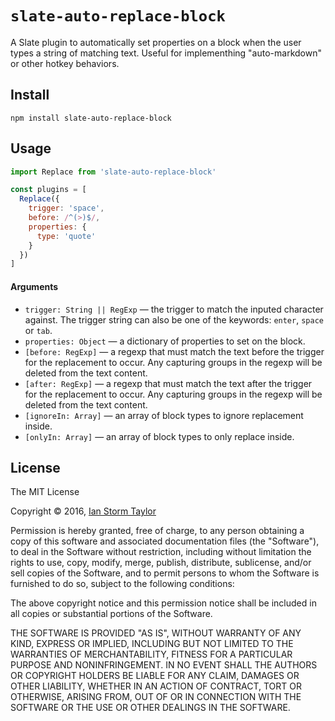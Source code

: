 
# `slate-auto-replace-block`

A Slate plugin to automatically set properties on a block when the user types a string of matching text. Useful for implementhing "auto-markdown" or other hotkey behaviors.


## Install

```
npm install slate-auto-replace-block
```


## Usage

```js
import Replace from 'slate-auto-replace-block'

const plugins = [
  Replace({
    trigger: 'space',
    before: /^(>)$/,
    properties: {
      type: 'quote'
    }
  })
]
```

#### Arguments

- `trigger: String || RegExp` — the trigger to match the inputed character against. The trigger string can also be one of the keywords: `enter`, `space` or `tab`.
- `properties: Object` — a dictionary of properties to set on the block.
- `[before: RegExp]` — a regexp that must match the text before the trigger for the replacement to occur. Any capturing groups in the regexp will be deleted from the text content.
- `[after: RegExp]` — a regexp that must match the text after the trigger for the replacement to occur. Any capturing groups in the regexp will be deleted from the text content.
- `[ignoreIn: Array]` — an array of block types to ignore replacement inside.
- `[onlyIn: Array]` — an array of block types to only replace inside.


## License

The MIT License

Copyright &copy; 2016, [Ian Storm Taylor](https://ianstormtaylor.com)

Permission is hereby granted, free of charge, to any person obtaining a copy of this software and associated documentation files (the "Software"), to deal in the Software without restriction, including without limitation the rights to use, copy, modify, merge, publish, distribute, sublicense, and/or sell copies of the Software, and to permit persons to whom the Software is furnished to do so, subject to the following conditions:

The above copyright notice and this permission notice shall be included in all copies or substantial portions of the Software.

THE SOFTWARE IS PROVIDED "AS IS", WITHOUT WARRANTY OF ANY KIND, EXPRESS OR IMPLIED, INCLUDING BUT NOT LIMITED TO THE WARRANTIES OF MERCHANTABILITY, FITNESS FOR A PARTICULAR PURPOSE AND NONINFRINGEMENT. IN NO EVENT SHALL THE AUTHORS OR COPYRIGHT HOLDERS BE LIABLE FOR ANY CLAIM, DAMAGES OR OTHER LIABILITY, WHETHER IN AN ACTION OF CONTRACT, TORT OR OTHERWISE, ARISING FROM, OUT OF OR IN CONNECTION WITH THE SOFTWARE OR THE USE OR OTHER DEALINGS IN THE SOFTWARE.
